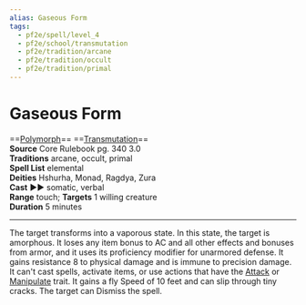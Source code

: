 ```yaml
---
alias: Gaseous Form
tags:
  - pf2e/spell/level_4
  - pf2e/school/transmutation
  - pf2e/tradition/arcane
  - pf2e/tradition/occult
  - pf2e/tradition/primal
---
```


# Gaseous Form

==[Polymorph](../../../Traits/Polymorph.md)== ==[Transmutation](../../../Traits/Transmutation.md)==  
__Source__ Core Rulebook pg. 340 3.0  
**Traditions** arcane, occult, primal  
**Spell List** elemental  
**Deities** Hshurha, Monad, Ragdya, Zura  
**Cast** ►► somatic, verbal  
**Range** touch; **Targets** 1 willing creature  
**Duration** 5 minutes

---

The target transforms into a vaporous state. In this state, the target is amorphous. It loses any item bonus to AC and all other effects and bonuses from armor, and it uses its proficiency modifier for unarmored defense. It gains resistance 8 to physical damage and is immune to precision damage. It can't cast spells, activate items, or use actions that have the [Attack](../../../Traits/Attack.md) or [Manipulate](../../../Traits/Manipulate.md) trait. It gains a fly Speed of 10 feet and can slip through tiny cracks. The target can Dismiss the spell.
